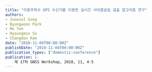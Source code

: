```yaml
---
title: "이중주파수 GPS 수신기를 이용한 실시간 사이클슬립 검출 알고리즘 연구"
authors:
- Junesol Song
- Byungwoon Park
- Ho Yun
- Hyoungmin So
- Changdon Kee
date: "2010-11-04T00:00:00Z"
publishDate: "2010-11-04T00:00:00Z"
publication_types: ["domestic-conference"]
publication: |-
    제 17차 GNSS Workshop, 2010, 11, 4-5
---
```

